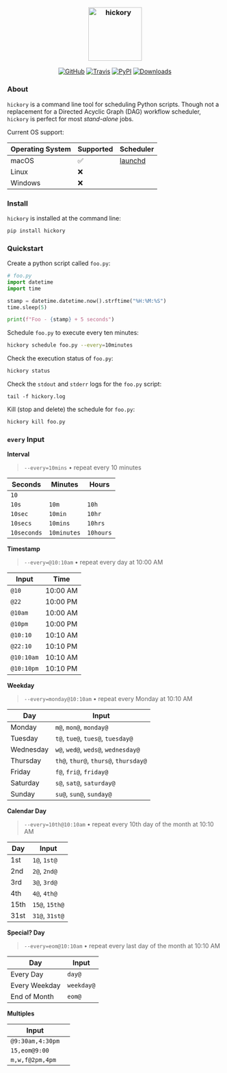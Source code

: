 <h3 align="center">
  <img src="https://raw.githubusercontent.com/maxhumber/hickory/master/logo/hickory.png" width="125px" alt="hickory">
</h3>
<p align="center">
  <a href="https://github.com/maxhumber/hickory"><img alt="GitHub" src="https://img.shields.io/github/license/maxhumber/hickory"></a>
  <a href="https://travis-ci.org/maxhumber/hickory"><img alt="Travis" src="https://img.shields.io/travis/maxhumber/hickory.svg"></a>
  <a href="https://pypi.python.org/pypi/hickory"><img alt="PyPI" src="https://img.shields.io/pypi/v/hickory.svg"></a>
  <a href="https://pepy.tech/project/hickory"><img alt="Downloads" src="https://pepy.tech/badge/hickory"></a>
</p>


### About

`hickory` is a command line tool for scheduling Python scripts. Though not a replacement for a Directed Acyclic Graph (DAG) workflow scheduler, `hickory` is perfect for most *stand-alone* jobs. 

Current OS support:

| Operating System | Supported | Scheduler                                        |
| ---------------- | --------- | ------------------------------------------------ |
| macOS            | ✅         | [launchd](https://en.wikipedia.org/wiki/Launchd) |
| Linux            | ❌         |                                                  |
| Windows          | ❌         |                                                  |



### Install

`hickory` is installed at the command line:

```sh
pip install hickory
```



### Quickstart

Create a python script called `foo.py`:

```python
# foo.py
import datetime
import time

stamp = datetime.datetime.now().strftime("%H:%M:%S")
time.sleep(5)

print(f"Foo - {stamp} + 5 seconds")
```

Schedule `foo.py` to execute every ten minutes:

```sh
hickory schedule foo.py --every=10minutes
```

Check the execution status of `foo.py`:

```sh
hickory status
```

Check the `stdout` and `stderr` logs for the `foo.py` script:

```
tail -f hickory.log
```

Kill (stop and delete) the schedule for `foo.py`:

```sh
hickory kill foo.py
```



### `every` Input

**Interval**

> `--every=10mins` • repeat every 10 minutes

| Seconds     | Minutes     | Hours     |
| ----------- | ----------- | --------- |
| `10`        |             |           |
| `10s`       | `10m`       | `10h`     |
| `10sec`     | `10min`     | `10hr`    |
| `10secs`    | `10mins`    | `10hrs`   |
| `10seconds` | `10minutes` | `10hours` |



**Timestamp**

> `--every=@10:10am` • repeat every day at 10:00 AM

| Input      | Time     |
| ---------- | -------- |
| `@10`      | 10:00 AM |
| `@22`      | 10:00 PM |
| `@10am`    | 10:00 AM |
| `@10pm`    | 10:00 PM |
| `@10:10`   | 10:10 AM |
| `@22:10`   | 10:10 PM |
| `@10:10am` | 10:10 AM |
| `@10:10pm` | 10:10 PM |



**Weekday**

> `--every=monday@10:10am` • repeat every Monday at 10:10 AM

| Day       | Input    |
| ---------------- | --------------------------------- |
| Monday           | `m@`, `mon@`, `monday@`           |
| Tuesday          | `t@`, `tue@`, `tues@`, `tuesday@` |
| Wednesday        | `w@`, `wed@`, `weds@`, `wednesday@`       |
| Thursday         | `th@`, `thur@`, `thurs@`, `thursday@`     |
| Friday           | `f@`, `fri@`, `friday@`                 |
| Saturday         | `s@`, `sat@`, `saturday@`               |
| Sunday           | `su@`, `sun@`, `sunday@`               |



**Calendar Day**

> `--every=10th@10:10am` • repeat every 10th day of the month at 10:10 AM

| Day  | Input          |
| ---- | -------------- |
| 1st  | `1@`, `1st@`   |
| 2nd  | `2@`, `2nd@`   |
| 3rd  | `3@`, `3rd@`   |
| 4th  | `4@`, `4th@`   |
| 15th | `15@`, `15th@` |
| 31st | `31@`, `31st@` |



**Special? Day**

>  `--every=eom@10:10am` • repeat every last day of the month at 10:10 AM

| Day       | Input                   |
| ---------------- | --------------------------------- |
| Every Day      | `day@`                              |
| Every Weekday  | `weekday@`                          |
| End of Month   | `eom@`                              |



**Multiples**

| Input            |      |
| ---------------- | ---- |
| `@9:30am,4:30pm` |      |
| `15,eom@9:00`    |      |
| `m,w,f@2pm,4pm`  |      |
